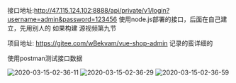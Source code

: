 


接口地址:http://47.115.124.102:8888/api/private/v1/login?username=admin&password=123456
使用node.js部署的接口，后面在自己建立，先用别人的 
如果构建 源视频第九节

项目地址: https://gitee.com/wBekvam/vue-shop-admin
记录的蛮详细的



使用postman测试接口数据

![2020-03-15-02-36-11](http://img.noback.top/2020-03-15-02-36-11.png)
![2020-03-15-02-36-29](http://img.noback.top/2020-03-15-02-36-29.png)
![2020-03-15-02-36-59](http://img.noback.top/2020-03-15-02-36-59.png)